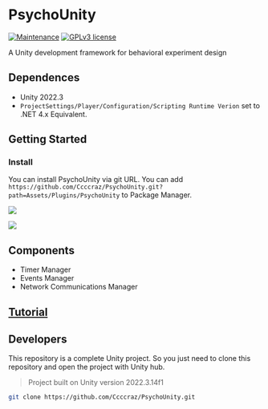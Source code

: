 # PsychoUnity
 [![Maintenance](https://img.shields.io/badge/Maintained%3F-yes-green.svg)](https://github.com/Ccccraz/PsychoUnity/graphs/commit-activity) [![GPLv3 license](https://img.shields.io/badge/License-GPLv3-blue.svg)](http://perso.crans.org/besson/LICENSE.html)

A Unity development framework for behavioral experiment design

## Dependences

- Unity 2022.3
- `ProjectSettings/Player/Configuration/Scripting Runtime Verion` set to .NET 4.x Equivalent.

## Getting Started
### Install

You can install PsychoUnity via git URL. You can add `https://github.com/Ccccraz/PsychoUnity.git?path=Assets/Plugins/PsychoUnity` to Package Manager.

![](https://i.imgur.com/cV3iog6.png)

![](https://i.imgur.com/CdFeHnW.png)

## Components

- Timer Manager
- Events Manager
- Network Communications Manager

## [Tutorial](./doc/turorial.md)

## Developers

This repository is a complete Unity project. So you just need to clone this repository and open the project with Unity hub.

> Project built on Unity version 2022.3.14f1 

```sh
git clone https://github.com/Ccccraz/PsychoUnity.git
```